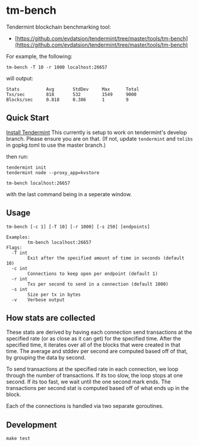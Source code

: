 # tm-bench

Tendermint blockchain benchmarking tool:

- [https://github.com/evdatsion/tendermint/tree/master/tools/tm-bench](https://github.com/evdatsion/tendermint/tree/master/tools/tm-bench)

For example, the following:

```
tm-bench -T 10 -r 1000 localhost:26657
```

will output:

```
Stats          Avg       StdDev     Max      Total
Txs/sec        818       532        1549     9000
Blocks/sec     0.818     0.386      1        9
```

## Quick Start

[Install Tendermint](../introduction/install.md)
This currently is setup to work on tendermint's develop branch. Please ensure
you are on that. (If not, update `tendermint` and `tmlibs` in gopkg.toml to use
the master branch.)

then run:

```
tendermint init
tendermint node --proxy_app=kvstore
```

```
tm-bench localhost:26657
```

with the last command being in a seperate window.

## Usage

```
tm-bench [-c 1] [-T 10] [-r 1000] [-s 250] [endpoints]

Examples:
        tm-bench localhost:26657
Flags:
  -T int
        Exit after the specified amount of time in seconds (default 10)
  -c int
        Connections to keep open per endpoint (default 1)
  -r int
        Txs per second to send in a connection (default 1000)
  -s int
        Size per tx in bytes
  -v    Verbose output
```

## How stats are collected

These stats are derived by having each connection send transactions at the
specified rate (or as close as it can get) for the specified time. After the
specified time, it iterates over all of the blocks that were created in that
time. The average and stddev per second are computed based off of that, by
grouping the data by second.

To send transactions at the specified rate in each connection, we loop
through the number of transactions. If its too slow, the loop stops at one second.
If its too fast, we wait until the one second mark ends. The transactions per
second stat is computed based off of what ends up in the block.

Each of the connections is handled via two separate goroutines.

## Development

```
make test
```
